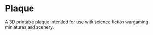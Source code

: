 # Plaque

A 3D printable plaque intended for use with science fiction wargaming miniatures and scenery.
